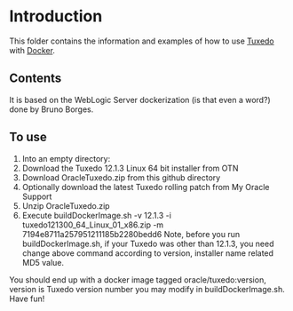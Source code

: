 # Introduction
This folder contains the information and examples of how to use [Tuxedo](http://oracle.com/tuxedo) with [Docker](https://www.docker.com/).

## Contents
It is based on the WebLogic Server dockerization (is that even a word?) done by Bruno Borges.

## To use
1. Into an empty directory:
  1. Download the Tuxedo 12.1.3 Linux 64 bit installer from OTN
  2. Download OracleTuxedo.zip from this github directory
  3. Optionally download the latest Tuxedo rolling patch from My Oracle Support
2. Unzip OracleTuxedo.zip
3. Execute buildDockerImage.sh -v 12.1.3 -i tuxedo121300_64_Linux_01_x86.zip -m 7194e8711a257951211185b2280bedd6
Note, before you run buildDockerImage.sh, if your Tuxedo was other than 12.1.3, you need change above command according to version, installer name related MD5 value.

You should end up with a docker image tagged oracle/tuxedo:version, version is Tuxedo version number you may modify in buildDockerImage.sh.
Have fun!



